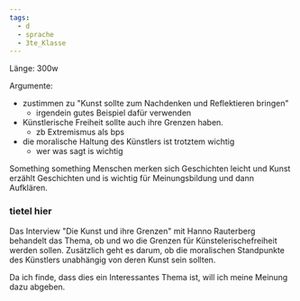 ```yaml
---
tags:
  - d
  - sprache
  - 3te_Klasse
---
```

Länge: 300w

Argumente:
- zustimmen zu "Kunst sollte zum Nachdenken und Reflektieren bringen"
	- irgendein gutes Beispiel dafür verwenden
- Künstlerische Freiheit sollte auch ihre Grenzen haben. 
	- zb Extremismus als bps
- die moralische Haltung des Künstlers ist trotztem wichtig
	- wer was sagt is wichtig

Something something Menschen merken sich Geschichten leicht und Kunst erzählt Geschichten und is wichtig für Meinungsbildung und dann Aufklären.

### tietel hier

Das Interview "Die Kunst und ihre Grenzen" mit Hanno Rauterberg behandelt das Thema, ob und wo die Grenzen für Künstelerischefreiheit werden sollen. Zusätzlich geht es darum, ob die moralischen Standpunkte des Künstlers unabhängig von deren Kunst sein sollten. 

Da ich finde, dass dies ein Interessantes Thema ist, will ich meine Meinung dazu abgeben. 
